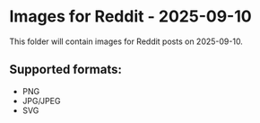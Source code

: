 # Images for Reddit - 2025-09-10

This folder will contain images for Reddit posts on 2025-09-10.

## Supported formats:
- PNG
- JPG/JPEG
- SVG

